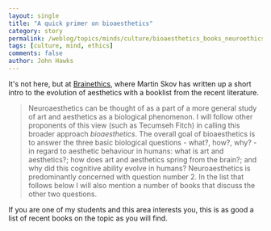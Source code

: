 ```yaml
---
layout: single 
title: "A quick primer on bioaesthetics" 
category: story
permalink: /weblog/topics/minds/culture/bioaesthetics_books_neuroethics_2006.html
tags: [culture, mind, ethics] 
comments: false 
author: John Hawks 
---
```



<p>
It's not here, but at <a href="http://brainethics.wordpress.com/2006/09/27/a-short-bibliographic-guide-to-the-emerging-field-of-bioaesthetics/">Brainethics</a>, where Martin Skov has written up a short intro to the evolution of aesthetics with a booklist from the recent literature. 
</p>

<blockquote>Neuroaesthetics can be thought of as a part of a more general study of art and aesthetics as a biological phenomenon. I will follow other proponents of this view (such as Tecumseh Fitch) in calling this broader approach <i>bioaesthetics</i>. The overall goal of bioaesthetics is to answer the three basic biological questions - what?, how?, why? - in regard to aesthetic behaviour in humans: what is art and aesthetics?; how does art and aesthetics spring from the brain?; and why did this cognitive ability evolve in humans? Neuroaesthetics is predominantly concerned with question number 2. In the list that follows below I will also mention a number of books that discuss the other two questions.</blockquote>

<p>
If you are one of my students and this area interests you, this is as good a list of recent books on the topic as you will find. 
</p>

